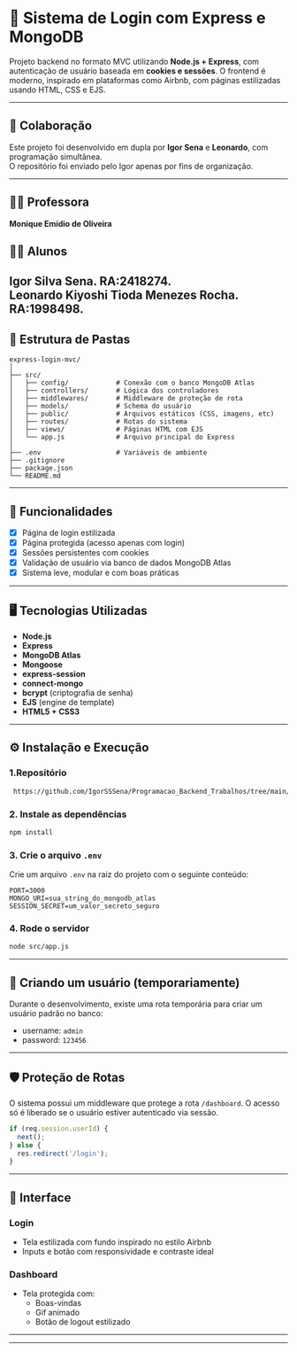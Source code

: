 
# 🔐 Sistema de Login com Express e MongoDB

Projeto backend no formato MVC utilizando **Node.js + Express**, com autenticação de usuário baseada em **cookies e sessões**. O frontend é moderno, inspirado em plataformas como Airbnb, com páginas estilizadas usando HTML, CSS e EJS.

---
## 👥 Colaboração

Este projeto foi desenvolvido em dupla por **Igor Sena** e **Leonardo**, com programação simultânea.  
O repositório foi enviado pelo Igor apenas por fins de organização.

---

## 👩‍🏫 Professora
**Monique Emídio de Oliveira**


## 👨‍💻 Alunos

**Igor Silva Sena. RA:2418274.**  
**Leonardo Kiyoshi Tioda Menezes Rocha. RA:1998498.**
---

## 📁 Estrutura de Pastas

```
express-login-mvc/
│
├── src/
│   ├── config/            # Conexão com o banco MongoDB Atlas
│   ├── controllers/       # Lógica dos controladores
│   ├── middlewares/       # Middleware de proteção de rota
│   ├── models/            # Schema do usuário
│   ├── public/            # Arquivos estáticos (CSS, imagens, etc)
│   ├── routes/            # Rotas do sistema
│   ├── views/             # Páginas HTML com EJS
│   └── app.js             # Arquivo principal do Express
│
├── .env                   # Variáveis de ambiente
├── .gitignore
├── package.json
└── README.md
```

---

## 🚀 Funcionalidades

- [x] Página de login estilizada
- [x] Página protegida (acesso apenas com login)
- [x] Sessões persistentes com cookies
- [x] Validação de usuário via banco de dados MongoDB Atlas
- [x] Sistema leve, modular e com boas práticas

---

## 🖥️ Tecnologias Utilizadas

- **Node.js**
- **Express**
- **MongoDB Atlas**
- **Mongoose**
- **express-session**
- **connect-mongo**
- **bcrypt** (criptografia de senha)
- **EJS** (engine de template)
- **HTML5 + CSS3**

---

## ⚙️ Instalação e Execução

### 1.Repositório
```bash
 https://github.com/IgorSSSena/Programacao_Backend_Trabalhos/tree/main/Projeto-2
```

### 2. Instale as dependências
```bash
npm install
```

### 3. Crie o arquivo `.env`
Crie um arquivo `.env` na raiz do projeto com o seguinte conteúdo:

```env
PORT=3000
MONGO_URI=sua_string_do_mongodb_atlas
SESSION_SECRET=um_valor_secreto_seguro
```

### 4. Rode o servidor
```bash
node src/app.js
```

---

## 🔑 Criando um usuário (temporariamente)

Durante o desenvolvimento, existe uma rota temporária para criar um usuário padrão no banco:

- username: `admin`
- password: `123456`


---

## 🛡️ Proteção de Rotas

O sistema possui um middleware que protege a rota `/dashboard`. O acesso só é liberado se o usuário estiver autenticado via sessão.

```js
if (req.session.userId) {
  next();
} else {
  res.redirect('/login');
}
```

---

## 🎨 Interface

### Login
- Tela estilizada com fundo inspirado no estilo Airbnb
- Inputs e botão com responsividade e contraste ideal

### Dashboard
- Tela protegida com:
  - Boas-vindas
  - Gif animado
  - Botão de logout estilizado

---




---

